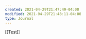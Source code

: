 ```yaml
---
created: 2021-04-29T21:47:49-04:00
modified: 2021-04-29T21:48:11-04:00
type: Journal
---
```


[[Test]]